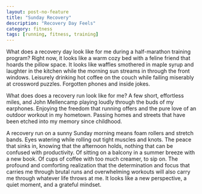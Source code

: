 ```yaml
---
layout: post-no-feature
title: "Sunday Recovery"
description: "Recovery Day Feels"
category: fitness
tags: [running, fitness, training]
---
```

 What does a recovery day look like for me during a half-marathon training program? Right now, it looks like a warm cozy bed with a feline friend that hoards the pillow space. It looks like waffles smothered in maple syrup and laughter in the kitchen while the morning sun streams in through the front windows. Leisurely drinking hot coffee on the couch while failing miserably at crossword puzzles. Forgotten phones and inside jokes.

  What does does a recovery run look like for me? A few short, effortless miles, and John Mellencamp playing loudly through the buds of my earphones. Enjoying the freedom that running offers and the pure love of an outdoor workout in my hometown. Passing homes and streets that have been etched into my memory since childhood.

   A recovery run on a sunny Sunday morning means foam rollers and stretch bands. Eyes watering while rolling out tight muscles and knots. The peace that sinks in, knowing that the afternoon holds, nothing that can be confused with productivity. Of sitting on a balcony in a summer breeze with a new book. Of cups of coffee with too much creamer, to sip on. The profound and comforting realization that the determination and focus that carries me through brutal runs and overwhelming workouts will also carry me through whatever life throws at me. It looks like a new perspective, a quiet moment, and a grateful mindset.  
